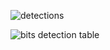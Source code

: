 
![detections](https://github.com/user-attachments/assets/47d88c3c-eec2-4532-94ae-ca2d29331ae7)

![bits detection table](https://github.com/user-attachments/assets/b4c6bd83-d747-49eb-bff5-c5d5ed38cd8f)
